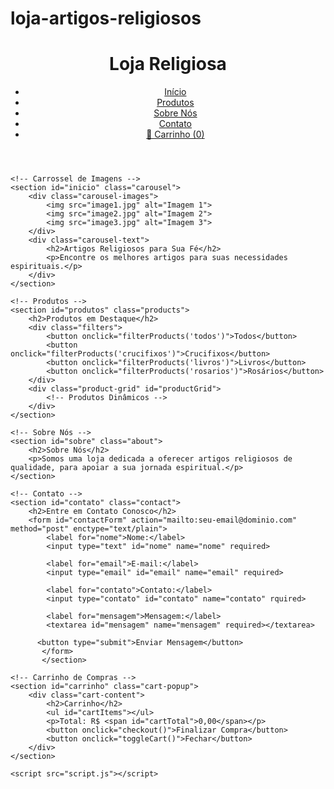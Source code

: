 # loja-artigos-religiosos
<!DOCTYPE html>
<html lang="pt-br">
<head>
    <meta charset="UTF-8">
    <meta name="viewport" content="width=device-width, initial-scale=1.0">
    <title>Loja de Artigos Religiosos</title>
    <link rel="stylesheet" href="style.css">
</head>
<body>
    <!-- Cabeçalho -->
    <header>
        <div class="logo">
            <h1>Loja Religiosa</h1>
        </div>
        <nav class="navbar">
            <ul>
                <li><a href="#inicio">Início</a></li>
                <li><a href="#produtos">Produtos</a></li>
                <li><a href="#sobre">Sobre Nós</a></li>
                <li><a href="#contato">Contato</a></li>
                <li><a href="#carrinho" onclick="toggleCart()">🛒 Carrinho (<span id="cartCount">0</span>)</a></li>
            </ul>
        </nav>
    </header>

    <!-- Carrossel de Imagens -->
    <section id="inicio" class="carousel">
        <div class="carousel-images">
            <img src="image1.jpg" alt="Imagem 1">
            <img src="image2.jpg" alt="Imagem 2">
            <img src="image3.jpg" alt="Imagem 3">
        </div>
        <div class="carousel-text">
            <h2>Artigos Religiosos para Sua Fé</h2>
            <p>Encontre os melhores artigos para suas necessidades espirituais.</p>
        </div>
    </section>

    <!-- Produtos -->
    <section id="produtos" class="products">
        <h2>Produtos em Destaque</h2>
        <div class="filters">
            <button onclick="filterProducts('todos')">Todos</button>
            <button onclick="filterProducts('crucifixos')">Crucifixos</button>
            <button onclick="filterProducts('livros')">Livros</button>
            <button onclick="filterProducts('rosarios')">Rosários</button>
        </div>
        <div class="product-grid" id="productGrid">
            <!-- Produtos Dinâmicos -->
        </div>
    </section>

    <!-- Sobre Nós -->
    <section id="sobre" class="about">
        <h2>Sobre Nós</h2>
        <p>Somos uma loja dedicada a oferecer artigos religiosos de qualidade, para apoiar a sua jornada espiritual.</p>
    </section>

    <!-- Contato -->
    <section id="contato" class="contact">
        <h2>Entre em Contato Conosco</h2>
        <form id="contactForm" action="mailto:seu-email@dominio.com" method="post" enctype="text/plain">
            <label for="nome">Nome:</label>
            <input type="text" id="nome" name="nome" required>

            <label for="email">E-mail:</label>
            <input type="email" id="email" name="email" required>
            
            <label for="contato">Contato:</label>
            <input type="contato" id="contato" name="contato" rquired>
            
            <label for="mensagem">Mensagem:</label>
            <textarea id="mensagem" name="mensagem" required></textarea>
            
          <button type="submit">Enviar Mensagem</button>
           </form>
           </section>

    <!-- Carrinho de Compras -->
    <section id="carrinho" class="cart-popup">
        <div class="cart-content">
            <h2>Carrinho</h2>
            <ul id="cartItems"></ul>
            <p>Total: R$ <span id="cartTotal">0,00</span></p>
            <button onclick="checkout()">Finalizar Compra</button>
            <button onclick="toggleCart()">Fechar</button>
        </div>
    </section>

    <script src="script.js"></script>
</body>
</html>
